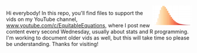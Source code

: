 <img src="rusty_logo.png" align="right" height="60" />

Hi everybody! In this repo, you'll find files to support the vids on my YouTube channel, www.youtube.com/c/EquitableEquations, where I post new content every second Wednesday, usually about stats and R programming. I'm working to document older vids as well, but this will take time so please be understanding. Thanks for visiting!

